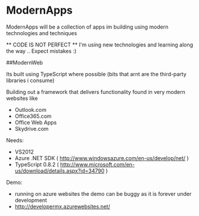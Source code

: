 ModernApps
==========

ModernApps will be a collection of apps im building using modern technologies and techniques

** CODE IS NOT PERFECT ** I'm using new technologies and learning along the way .. Expect mistakes :)  


##ModernWeb 

Its built using TypeScript where possible (bits that arnt are the third-party libraries i consume)

Building out a framework that delivers functionality found in very modern websites like
  - Outlook.com
  - Office365.com
  - Office Web Apps
  - Skydrive.com  
  
  
Needs:   
  - VS2012
  - Azure .NET SDK ( http://www.windowsazure.com/en-us/develop/net/ )
  - TypeScript 0.8.2 ( http://www.microsoft.com/en-us/download/details.aspx?id=34790 )  

  
Demo:
  - running on azure websites the demo can be buggy as it is forever under development 
  - http://developermx.azurewebsites.net/     

  

